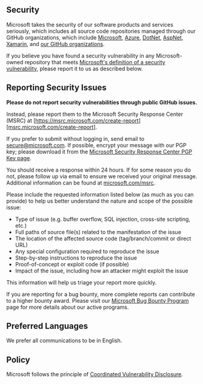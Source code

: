 <!-- BEGIN MICROSOFT SECURITY.MD V0.0.5 BLOCK -->

## Security

Microsoft takes the security of our software products and services seriously, which includes all source code repositories managed through our GitHub organizations, which include [Microsoft][github.com/microsoft], [Azure][github.com/azure], [DotNet][github.com/dotnet], [AspNet][github.com/aspnet], [Xamarin][github.com/xamarin], and [our GitHub organizations][opensource.microsoft.com].

If you believe you have found a security vulnerability in any Microsoft-owned repository that meets [Microsoft's definition of a security vulnerability][docs.microsoft.com/previous-versions/tn-archive/cc751383], please report it to us as described below.

## Reporting Security Issues

**Please do not report security vulnerabilities through public GitHub issues.**

Instead, please report them to the Microsoft Security Response Center (MSRC) at [https://msrc.microsoft.com/create-report][msrc.microsoft.com/create-report].

If you prefer to submit without logging in, send email to [secure@microsoft.com][secure@microsoft.com].  If possible, encrypt your message with our PGP key; please download it from the [Microsoft Security Response Center PGP Key page][microsoft.com/msrc/pgp-key-msrc].

You should receive a response within 24 hours. If for some reason you do not, please follow up via email to ensure we received your original message. Additional information can be found at [microsoft.com/msrc](https://www.microsoft.com/msrc).

Please include the requested information listed below (as much as you can provide) to help us better understand the nature and scope of the possible issue:

- Type of issue (e.g. buffer overflow, SQL injection, cross-site scripting, etc.)
- Full paths of source file(s) related to the manifestation of the issue
- The location of the affected source code (tag/branch/commit or direct URL)
- Any special configuration required to reproduce the issue
- Step-by-step instructions to reproduce the issue
- Proof-of-concept or exploit code (if possible)
- Impact of the issue, including how an attacker might exploit the issue

This information will help us triage your report more quickly.

If you are reporting for a bug bounty, more complete reports can contribute to a higher bounty award. Please visit our [Microsoft Bug Bounty Program][microsoft.com/msrc/bounty] page for more details about our active programs.

## Preferred Languages

We prefer all communications to be in English.

## Policy

Microsoft follows the principle of [Coordinated Vulnerability Disclosure][microsoft.com/msrc/cvd].

[docs.microsoft.com/previous-versions/tn-archive/cc751383]: https://docs.microsoft.com/previous-versions/tn-archive/cc751383(v=technet.10)
[github.com/aspnet]: https://github.com/aspnet
[github.com/azure]: https://github.com/azure
[github.com/dotnet]: https://github.com/dotnet
[github.com/microsoft]: https://github.com/microsoft
[github.com/xamarin]: https://github.com/xamarin
[opensource.microsoft.com]: https://opensource.microsoft.com
[microsoft.com/msrc/pgp-key-msrc]: https://microsoft.com/msrc/pgp-key-msrc
[microsoft.com/msrc/bounty]: https://microsoft.com/msrc/bounty
[microsoft.com/msrc/cvd]: https://microsoft.com/msrc/cvd
[msrc.microsoft.com/create-report]: https://msrc.microsoft.com/create-report
[secure@microsoft.com]: mailto:secure@microsoft.com
